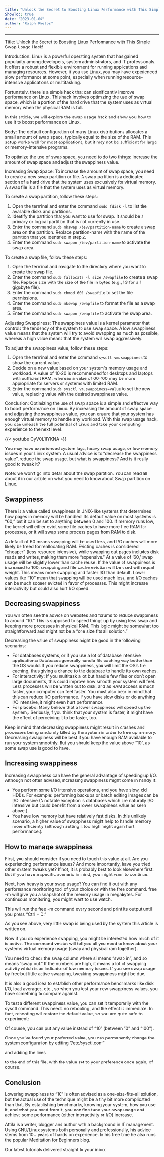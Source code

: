 ```yaml
---
title: "Unlock the Secret to Boosting Linux Performance with This Simple Swap Usage Hack!"
ShowToc: true 
date: "2023-01-06"
author: "Ralph Phelps"
---
```

*****
Title: Unlock the Secret to Boosting Linux Performance with This Simple Swap Usage Hack!

Introduction:
Linux is a powerful operating system that has gained popularity among developers, system administrators, and IT professionals. It offers a robust and flexible environment for running applications and managing resources. However, if you use Linux, you may have experienced slow performance at some point, especially when running resource-intensive applications or multitasking.

Fortunately, there is a simple hack that can significantly improve performance on Linux. This hack involves optimizing the use of swap space, which is a portion of the hard drive that the system uses as virtual memory when the physical RAM is full.

In this article, we will explore the swap usage hack and show you how to use it to boost performance on Linux.

Body:
The default configuration of many Linux distributions allocates a small amount of swap space, typically equal to the size of the RAM. This setup works well for most applications, but it may not be sufficient for large or memory-intensive programs.

To optimize the use of swap space, you need to do two things: increase the amount of swap space and adjust the swappiness value.

Increasing Swap Space:
To increase the amount of swap space, you need to create a new swap partition or file. A swap partition is a dedicated section of a hard drive that the system uses exclusively for virtual memory. A swap file is a file that the system uses as virtual memory.

To create a swap partition, follow these steps:

1. Open the terminal and enter the command `sudo fdisk -l` to list the available disks and partitions.
2. Identify the partition that you want to use for swap. It should be a primary or logical partition that is not currently in use.
3. Enter the command `sudo mkswap /dev/partition-name` to create a swap area on the partition. Replace partition-name with the name of the partition that you identified in step 2.
4. Enter the command `sudo swapon /dev/partition-name` to activate the swap area.

To create a swap file, follow these steps:

1. Open the terminal and navigate to the directory where you want to create the swap file.
2. Enter the command `sudo fallocate -l size /swapfile` to create a swap file. Replace size with the size of the file in bytes (e.g., 1G for a 1 gigabyte file).
3. Enter the command `sudo chmod 600 /swapfile` to set the file permissions.
4. Enter the command `sudo mkswap /swapfile` to format the file as a swap area.
5. Enter the command `sudo swapon /swapfile` to activate the swap area.

Adjusting Swappiness:
The swappiness value is a kernel parameter that controls the tendency of the system to use swap space. A low swappiness value means that the system will try to avoid swapping as much as possible, whereas a high value means that the system will swap aggressively.

To adjust the swappiness value, follow these steps:

1. Open the terminal and enter the command `sysctl vm.swappiness` to show the current value.
2. Decide on a new value based on your system's memory usage and workload. A value of 10-20 is recommended for desktops and laptops with sufficient RAM, whereas a value of 60-100 may be more appropriate for servers or systems with limited RAM.
3. Enter the command `sudo sysctl vm.swappiness=value` to set the new value, replacing value with the desired swappiness value.

Conclusion:
Optimizing the use of swap space is a simple and effective way to boost performance on Linux. By increasing the amount of swap space and adjusting the swappiness value, you can ensure that your system has enough virtual memory to handle any workload. With this swap usage hack, you can unleash the full potential of Linux and take your computing experience to the next level.

{{< youtube CyVOL1IYKNA >}} 



You may have experienced system lags, heavy swap usage, or low memory issues in your Linux system. A usual advice is to “decrease the swappiness value”, reduce the swap usage. but what is swappiness? And is it really good to tweak it?
 
Note: we won’t go into detail about the swap partition. You can read all about it in our article on what you need to know about Swap partition on Linux.
 
## Swappiness
 
There is a value called swappiness in UNIX-like systems that determines how pages in memory will be handled. Its default value on most systems is “60,” but it can be set to anything between 0 and 100. If memory runs low, the kernel will either evict some file caches to have more free RAM for processes, or it will swap some process pages from RAM to disk.
 
A default of 60 means swapping will be used less, and I/O caches will more likely be freed for reallocating RAM. Evicting caches is considered “cheaper” (less resource intensive), while swapping out pages includes disk reads and writes, making them more “expensive.” At a value of ’60,’ swap usage will be slightly lower than cache reuse. If the value of swappiness is increased to 100, swapping and file cache eviction will be used with equal weight. This means more swapping and faster I/O than default. Lower values like “10” mean that swapping will be used much less, and I/O caches can be much sooner evicted in favor of processes. This might increase interactivity but could also hurt I/O speed.
 
## Decreasing swappiness
 
You will often see the advice on websites and forums to reduce swappiness to around “10.” This is supposed to speed things up by using less swap and keeping more processes in physical RAM. This logic might be somewhat too straightforward and might not be a “one size fits all solution.”
 
Decreasing the value of swappiness might be good in the following scenarios:
 
- For databases systems, or if you use a lot of database intensive applications: Databases generally handle file caching way better than the OS would. If you reduce swappiness, you will limit the OS’s file caching, thus giving a chance to the database to handle its own caches.
 - For interactivity: If you multitask a lot but handle few files or don’t open large documents, this could improve how smooth your system will feel. Less processes will be written out to disk, and as RAM access is much faster, your computer can feel faster. You must also bear in mind that this can reduce I/O performance. If you have slow disks or do anything I/O intensive, it might even hurt performance.
 - For placebo: Many believe that a lower swappiness will speed up the system,. Seriously, f you think that your system is faster, it might have the effect of perceiving it to be faster, too.

 
Keep in mind that decreasing swappiness might result in crashes and processes being randomly killed by the system in order to free up memory. Decreasing swappiness will be best if you have enough RAM available to run your system smoothly. But you should keep the value above “10”, as some swap use is good to have.
 
## Increasing swappiness
 
Increasing swappiness can have the general advantage of speeding up I/O. Although not often advised, increasing swappiness might come in handy if:
 
- You perform some I/O intensive operations, and you have slow, old HDDs. For example: performing backups or batch editing images can be I/O intensive (A notable exception is databases which are naturally I/O intensive but could benefit from a lower swappiness value as seen above.).
 - You have low memory but have relatively fast disks. In this unlikely scenario, a higher value of swappiness might help to handle memory more efficiently (although setting it too high might again hurt performance.).

 
## How to manage swappiness
 
First, you should consider if you need to touch this value at all. Are you experiencing performance issues? And more importantly, have you tried other system tweaks yet? If not, it is probably best to look elsewhere first. But if you have a specific scenario in mind, you might want to continue.
 
Next, how heavy is your swap usage? You can find it out with any performance monitoring tool of your choice or with the free command. free -m will give you a snapshot of the memory usage in megabytes. For continuous monitoring, you might want to use watch.
 
This will run the free -m command every second and print its output until you press “Ctrl + C.”
 

 
As you see above, very little swap is being used by the system this article is written on.
 
Now if you do experience swapping, you might be interested how much of it is active. The command vmstat will tell you all you need to know about your system’s virtual memory usage (swap and physical ram together).
 
You need to check the swap column where si means “swap in”, and so means “swap out.” If the numbers are high, it means a lot of swapping activity which is an indicator of low memory issues. If you see swap usage by free but little active swapping, tweaking swappiness might be due.
 
It is also a good idea to establish other performance benchmarks like disk I/O, load averages, etc., so when you test your new swappiness values, you have something to compare against.
 
To test a different swappiness value, you can set it temporarily with the sysctl command. This needs no rebooting, and the effect is immediate. In fact, rebooting will restore the default value, so you are quite safe to experiment:
 
Of course, you can put any value instead of “10” (between “0” and “100”).
 
Once you’ve found your preferred value, you can permanently change the system configuration by editing “/etc/sysctl.conf”
 
and adding the lines
 
to the end of this file, with the value set to your preference once again, of course.
 
## Conclusion
 
Lowering swappiness to “10” is often advised as a one-size-fits-all solution, but the actual use of the technique might be a tiny bit more complicated than that. By establishing benchmarks, knowing your system, how you use it, and what you need from it, you can fine tune your swap usage and achieve some performance (either interactivity or I/O) increase.
 
Attila is a writer, blogger and author with a background in IT management. Using GNU/Linux systems both personally and professionally, his advice stems from 10+ years of hands on experience. In his free time he also runs the popular Meditation for Beginners blog.
 
Our latest tutorials delivered straight to your inbox




